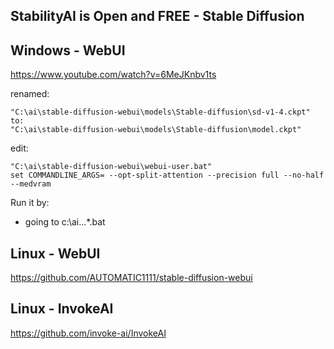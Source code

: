 ## StabilityAI is Open and FREE - Stable Diffusion


## Windows - WebUI

https://www.youtube.com/watch?v=6MeJKnbv1ts

renamed:
```
"C:\ai\stable-diffusion-webui\models\Stable-diffusion\sd-v1-4.ckpt"
to:
"C:\ai\stable-diffusion-webui\models\Stable-diffusion\model.ckpt"
```
edit:
```
"C:\ai\stable-diffusion-webui\webui-user.bat"
set COMMANDLINE_ARGS= --opt-split-attention --precision full --no-half --medvram
```
Run it by:
* going to c:\ai\...\*.bat


## Linux - WebUI
https://github.com/AUTOMATIC1111/stable-diffusion-webui

## Linux - InvokeAI
https://github.com/invoke-ai/InvokeAI
